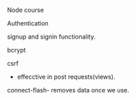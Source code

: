 Node course

Authentication

signup and signin functionality.

bcrypt

csrf
- effecctive in post requests(views).

connect-flash- removes data once we use.